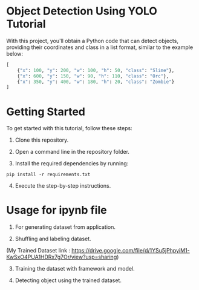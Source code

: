 # Object Detection Using YOLO Tutorial

With this project, you'll obtain a Python code that can detect objects, providing their coordinates and class in a list format, similar to the example below:

```python
[    
    {"x": 100, "y": 200, "w": 100, "h": 50, "class": "Slime"},    
    {"x": 600, "y": 150, "w": 90, "h": 110, "class": "Orc"},    
    {"x": 350, "y": 400, "w": 180, "h": 20, "class": "Zombie"}
]
```


# Getting Started

To get started with this tutorial, follow these steps:

1. Clone this repository.

2. Open a command line in the repository folder.

3. Install the required dependencies by running:

```pip install -r requirements.txt```

4. Execute the step-by-step instructions.


# Usage for ipynb file

1. For generating dataset from application.

2. Shuffling and labeling dataset.

(My Trained Dataset link : https://drive.google.com/file/d/1YSu5jPhpyiM1-KwSxO4PUA1HDRx7g7Or/view?usp=sharing)

3. Training the dataset with framework and model.

4. Detecting object using the trained dataset.
